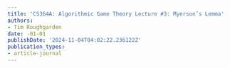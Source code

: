 ```yaml
---
title: 'CS364A: Algorithmic Game Theory Lecture #3: Myerson’s Lemma'
authors:
- Tim Roughgarden
date: -01-01
publishDate: '2024-11-04T04:02:22.236122Z'
publication_types:
- article-journal
---
```

